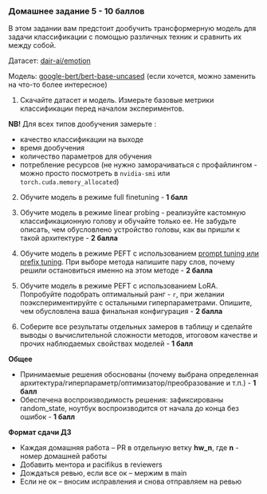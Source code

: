 ### Домашнее задание 5 - 10 баллов

В этом задании вам предстоит дообучить трансформерную модель для задачи классификации с помощью различных техник и сравнить их между собой.

Датасет: [dair-ai/emotion](https://huggingface.co/datasets/dair-ai/emotion) 

Модель: [google-bert/bert-base-uncased](https://huggingface.co/google-bert/bert-base-uncased) (если хочется, можно заменить на что-то более интересное)

1. Скачайте датасет и модель. Измерьте базовые метрики классификации перед началом экспериментов.

**NB!** Для всех типов дообучения замерьте :
- качество классификации на выходе
- время дообучения
- количество параметров для обучения
- потребление ресурсов (не нужно заморачиваться с профайлингом - можно просто посмотреть в `nvidia-smi` или `torch.cuda.memory_allocated`)

2. Обучите модель в режиме full finetuning - **1 балл**
3. Обучите модель в режиме linear probing - реализуйте кастомную классификационную голову и обучайте только ее. Не забудьте описать, чем обусловлено устройство головы, как вы пришли к такой архитектуре - **2 балла**
4. Обучите модель в режиме PEFT с использованием [prompt tuning или prefix tuning](https://ericwiener.github.io/ai-notes/AI-Notes/Large-Language-Models/Prompt-Tuning-and-Prefix-Tuning). При выборе метода напишите пару слов, почему решили остановиться именно на этом методе - **2 балла**
4. Обучите модель в режиме PEFT с использованием LoRA. Попробуйте подобрать оптимальный ранг - `r`, при желании поэкспериментируйте с остальными гиперпараметрами. Опишите, чем обусловлена ваша финальная конфигурация - **2 балла**

5. Соберите все результаты отдельных замеров в таблицу и сделайте выводы о вычислительной сложности методов, итоговом качестве и прочих наблюдаемых свойствах моделей - **1 балл**

**Общее**

- Принимаемые решения обоснованы (почему выбрана определенная архитектура/гиперпараметр/оптимизатор/преобразование и т.п.) - **1 балл**
- Обеспечена воспроизводимость решения: зафиксированы random_state, ноутбук воспроизводится от начала до конца без ошибок - **1 балл**

**Формат сдачи ДЗ**

- Каждая домашняя работа – PR в отдельную ветку **hw_n**, где **n** - номер домашней работы
- Добавить ментора и pacifikus в reviewers
- Дождаться ревью, если все ок – мержим в main
- Если не ок – вносим исправления и снова отправляем на ревью